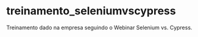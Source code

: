 # treinamento_seleniumvscypress
Treinamento dado na empresa seguindo o Webinar Selenium vs. Cypress.
